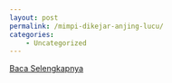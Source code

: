 ```yaml
---
layout: post
permalink: /mimpi-dikejar-anjing-lucu/
categories:
    - Uncategorized
---
```


[Baca Selengkapnya](/01)
